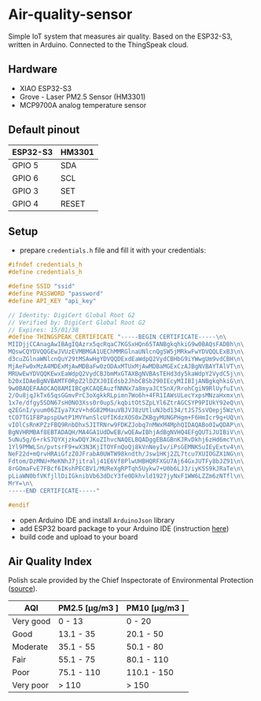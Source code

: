 # Air-quality-sensor

Simple IoT system that measures air quality. Based on the ESP32-S3, written in Arduino. Connected to the ThingSpeak cloud.

## Hardware

- XIAO ESP32-S3
- Grove - Laser PM2.5 Sensor (HM3301)
- MCP9700A analog temperature sensor

## Default pinout

| ESP32-S3 | HM3301 |
| -------- | ------ |
| GPIO 5   | SDA    |
| GPIO 6   | SCL    |
| GPIO 3   | SET    |
| GPIO 4   | RESET  |

## Setup

- prepare `credentials.h` file and fill it with your credentials:

```c
#ifndef credentials_h
#define credentials_h

#define SSID "ssid"
#define PASSWORD "password"
#define API_KEY "api_key"

// Identity: DigiCert Global Root G2
// Verified by: DigiCert Global Root G2
// Expires: 15/01/38
#define THINGSPEAK_CERTIFICATE "-----BEGIN CERTIFICATE-----\n\
MIIDjjCCAnagAwIBAgIQAzrx5qcRqaC7KGSxHQn65TANBgkqhkiG9w0BAQsFADBh\n\
MQswCQYDVQQGEwJVUzEVMBMGA1UEChMMRGlnaUNlcnQgSW5jMRkwFwYDVQQLExB3\n\
d3cuZGlnaWNlcnQuY29tMSAwHgYDVQQDExdEaWdpQ2VydCBHbG9iYWwgUm9vdCBH\n\
MjAeFw0xMzA4MDExMjAwMDBaFw0zODAxMTUxMjAwMDBaMGExCzAJBgNVBAYTAlVT\n\
MRUwEwYDVQQKEwxEaWdpQ2VydCBJbmMxGTAXBgNVBAsTEHd3dy5kaWdpY2VydC5j\n\
b20xIDAeBgNVBAMTF0RpZ2lDZXJ0IEdsb2JhbCBSb290IEcyMIIBIjANBgkqhkiG\n\
9w0BAQEFAAOCAQ8AMIIBCgKCAQEAuzfNNNx7a8myaJCtSnX/RrohCgiN9RlUyfuI\n\
2/Ou8jqJkTx65qsGGmvPrC3oXgkkRLpimn7Wo6h+4FR1IAWsULecYxpsMNzaHxmx\n\
1x7e/dfgy5SDN67sH0NO3Xss0r0upS/kqbitOtSZpLYl6ZtrAGCSYP9PIUkY92eQ\n\
q2EGnI/yuum06ZIya7XzV+hdG82MHauVBJVJ8zUtluNJbd134/tJS7SsVQepj5Wz\n\
tCO7TG1F8PapspUwtP1MVYwnSlcUfIKdzXOS0xZKBgyMUNGPHgm+F6HmIcr9g+UQ\n\
vIOlCsRnKPZzFBQ9RnbDhxSJITRNrw9FDKZJobq7nMWxM4MphQIDAQABo0IwQDAP\n\
BgNVHRMBAf8EBTADAQH/MA4GA1UdDwEB/wQEAwIBhjAdBgNVHQ4EFgQUTiJUIBiV\n\
5uNu5g/6+rkS7QYXjzkwDQYJKoZIhvcNAQELBQADggEBAGBnKJRvDkhj6zHd6mcY\n\
1Yl9PMWLSn/pvtsrF9+wX3N3KjITOYFnQoQj8kVnNeyIv/iPsGEMNKSuIEyExtv4\n\
NeF22d+mQrvHRAiGfzZ0JFrabA0UWTW98kndth/Jsw1HKj2ZL7tcu7XUIOGZX1NG\n\
Fdtom/DzMNU+MeKNhJ7jitralj41E6Vf8PlwUHBHQRFXGU7Aj64GxJUTFy8bJZ91\n\
8rGOmaFvE7FBcf6IKshPECBV1/MUReXgRPTqh5Uykw7+U0b6LJ3/iyK5S9kJRaTe\n\
pLiaWN0bfVKfjllDiIGknibVb63dDcY3fe0Dkhvld1927jyNxF1WW6LZZm6zNTfl\n\
MrY=\n\
-----END CERTIFICATE-----"

#endif
```

- open Arduino IDE and install `ArduinoJson` library
- add ESP32 board package to your Arduino IDE (instruction [here](https://wiki.seeedstudio.com/xiao_esp32s3_getting_started/#software-preparation))
- build code and upload to your board

## Air Quality Index

Polish scale provided by the Chief Inspectorate of Environmental Protection ([source](https://powietrze.gios.gov.pl/pjp/content/health_informations)).

| AQI       | PM2.5 [µg/m3 ] | PM10 [µg/m3 ] |
| --------- | -------------- | ------------- |
| Very good | 0 - 13         | 0 - 20        |
| Good      | 13.1 - 35      | 20.1 - 50     |
| Moderate  | 35.1 - 55      | 50.1 - 80     |
| Fair      | 55.1 - 75      | 80.1 - 110    |
| Poor      | 75.1 - 110     | 110.1 - 150   |
| Very poor | > 110          | > 150         |
